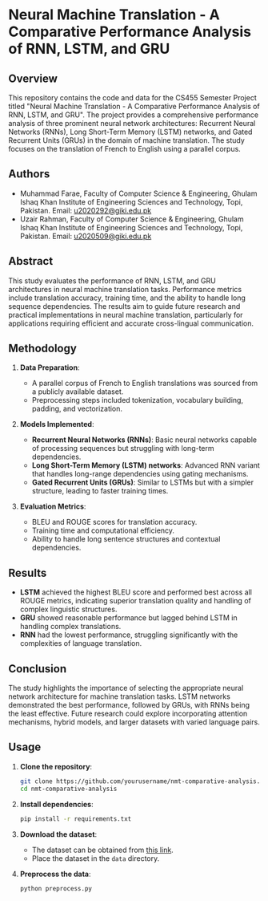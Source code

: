 # Neural Machine Translation - A Comparative Performance Analysis of RNN, LSTM, and GRU

## Overview

This repository contains the code and data for the CS455 Semester Project titled "Neural Machine 
Translation - A Comparative Performance Analysis of RNN, LSTM, and GRU". The project provides a 
comprehensive performance analysis of three prominent neural network architectures: Recurrent 
Neural Networks (RNNs), Long Short-Term Memory (LSTM) networks, and Gated Recurrent Units (GRUs) 
in the domain of machine translation. The study focuses on the translation of French to English 
using a parallel corpus.

## Authors

- Muhammad Farae, Faculty of Computer Science & Engineering, Ghulam Ishaq Khan Institute of 
Engineering Sciences and Technology, Topi, Pakistan. Email: u2020292@giki.edu.pk
- Uzair Rahman, Faculty of Computer Science & Engineering, Ghulam Ishaq Khan Institute of 
Engineering Sciences and Technology, Topi, Pakistan. Email: u2020509@giki.edu.pk

## Abstract

This study evaluates the performance of RNN, LSTM, and GRU architectures in neural machine 
translation tasks. Performance metrics include translation accuracy, training time, and the 
ability to handle long sequence dependencies. The results aim to guide future research and 
practical implementations in neural machine translation, particularly for applications requiring 
efficient and accurate cross-lingual communication.

## Methodology

1. **Data Preparation**: 
    - A parallel corpus of French to English translations was sourced from a publicly available 
dataset.
    - Preprocessing steps included tokenization, vocabulary building, padding, and 
vectorization.

2. **Models Implemented**:
    - **Recurrent Neural Networks (RNNs)**: Basic neural networks capable of processing 
sequences but struggling with long-term dependencies.
    - **Long Short-Term Memory (LSTM) networks**: Advanced RNN variant that handles long-range 
dependencies using gating mechanisms.
    - **Gated Recurrent Units (GRUs)**: Similar to LSTMs but with a simpler structure, leading 
to faster training times.

3. **Evaluation Metrics**:
    - BLEU and ROUGE scores for translation accuracy.
    - Training time and computational efficiency.
    - Ability to handle long sentence structures and contextual dependencies.

## Results

- **LSTM** achieved the highest BLEU score and performed best across all ROUGE metrics, 
indicating superior translation quality and handling of complex linguistic structures.
- **GRU** showed reasonable performance but lagged behind LSTM in handling complex translations.
- **RNN** had the lowest performance, struggling significantly with the complexities of language 
translation.

## Conclusion

The study highlights the importance of selecting the appropriate neural network architecture for 
machine translation tasks. LSTM networks demonstrated the best performance, followed by GRUs, 
with RNNs being the least effective. Future research could explore incorporating attention 
mechanisms, hybrid models, and larger datasets with varied language pairs.

## Usage

1. **Clone the repository**:
    ```sh
    git clone https://github.com/yourusername/nmt-comparative-analysis.git
    cd nmt-comparative-analysis
    ```

2. **Install dependencies**:
    ```sh
    pip install -r requirements.txt
    ```

3. **Download the dataset**:
    - The dataset can be obtained from [this link](https://go.aws/38ECHUB).
    - Place the dataset in the `data` directory.

4. **Preprocess the data**:
    ```sh
    python preprocess.py
    ```

